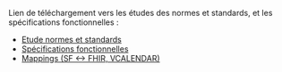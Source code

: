 Lien de téléchargement vers les études des normes et standards, et les spécifications fonctionnelles :

* [Etude normes et standards](CI-SIS_ETUDE_NORMES_STANDARDS_GESTION_AGENDAS_PARTAGES_V1.0.pdf)
* [Spécifications fonctionnelles](cisis-tec_specifications_fonctionnelles-gestion_agendas_partages_v2.0.pdf)
* [Mappings (SF <-> FHIR, VCALENDAR)](mappings.docx)